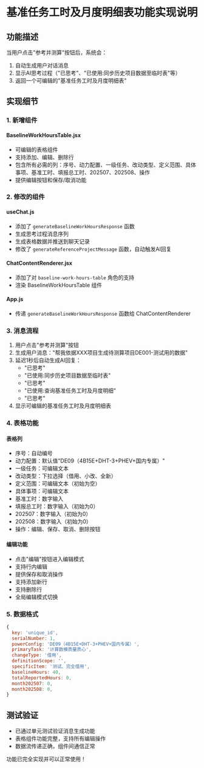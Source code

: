 # 基准任务工时及月度明细表功能实现说明

## 功能描述
当用户点击"参考并测算"按钮后，系统会：
1. 自动生成用户对话消息
2. 显示AI思考过程（"已思考"、"已使用:同步历史项目数据至临时表"等）
3. 返回一个可编辑的"基准任务工时及月度明细表"

## 实现细节

### 1. 新增组件

#### BaselineWorkHoursTable.jsx
- 可编辑的表格组件
- 支持添加、编辑、删除行
- 包含所有必需的列：序号、动力配置、一级任务、改动类型、定义范围、具体事项、基准工时、填报总工时、202507、202508、操作
- 提供编辑按钮和保存/取消功能

### 2. 修改的组件

#### useChat.js
- 添加了 `generateBaselineWorkHoursResponse` 函数
- 生成思考过程消息序列
- 生成表格数据并推送到聊天记录
- 修改了 `generateReferenceProjectMessage` 函数，自动触发AI回复

#### ChatContentRenderer.jsx
- 添加了对 `baseline-work-hours-table` 角色的支持
- 渲染 BaselineWorkHoursTable 组件

#### App.js
- 传递 `generateBaselineWorkHoursResponse` 函数给 ChatContentRenderer

### 3. 消息流程

1. 用户点击"参考并测算"按钮
2. 生成用户消息："帮我依据XXX项目生成待测算项目DE001-测试用的数据"
3. 延迟1秒后自动生成AI回复：
   - "已思考"
   - "已使用:同步历史项目数据至临时表"
   - "已思考"
   - "已使用:查询基准任务工时及月度明细"
   - "已思考"
4. 显示可编辑的基准任务工时及月度明细表

### 4. 表格功能

#### 表格列
- 序号：自动编号
- 动力配置：默认值"DE09（4B15E+DHT-3+PHEV+国内专属）"
- 一级任务：可编辑文本
- 改动类型：下拉选择（借用、小改、全新）
- 定义范围：可编辑文本（初始为空）
- 具体事项：可编辑文本
- 基准工时：数字输入
- 填报总工时：数字输入（初始为0）
- 202507：数字输入（初始为0）
- 202508：数字输入（初始为0）
- 操作：编辑、保存、取消、删除按钮

#### 编辑功能
- 点击"编辑"按钮进入编辑模式
- 支持行内编辑
- 提供保存和取消操作
- 支持添加新行
- 支持删除行
- 全局编辑模式切换

### 5. 数据格式

```javascript
{
  key: 'unique_id',
  serialNumber: 1,
  powerConfig: 'DE09（4B15E+DHT-3+PHEV+国内专属）',
  primaryTask: '计算数模质量质心',
  changeType: '借用',
  definitionScope: '',
  specificItem: '测试、完全借用',
  baselineHours: 40,
  totalReportedHours: 0,
  month202507: 0,
  month202508: 0,
}
```

## 测试验证
- 已通过单元测试验证消息生成功能
- 表格组件功能完整，支持所有编辑操作
- 数据流传递正确，组件间通信正常

功能已完全实现并可以正常使用！
